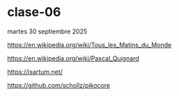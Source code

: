 # clase-06

martes 30 septiembre 2025

<https://en.wikipedia.org/wiki/Tous_les_Matins_du_Monde>

<https://en.wikipedia.org/wiki/Pascal_Quignard>

<https://isartum.net/>

<https://github.com/schollz/pikocore>
